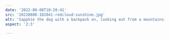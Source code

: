 ```yaml
---
date: '2022-08-08T10:20:41'
src: '20220808-102041-redcloud-sunshine.jpg'
alt: 'Sapphie the dog with a backpack on, looking out from a mountainside trail'
aspect: '2:3'

---
```

